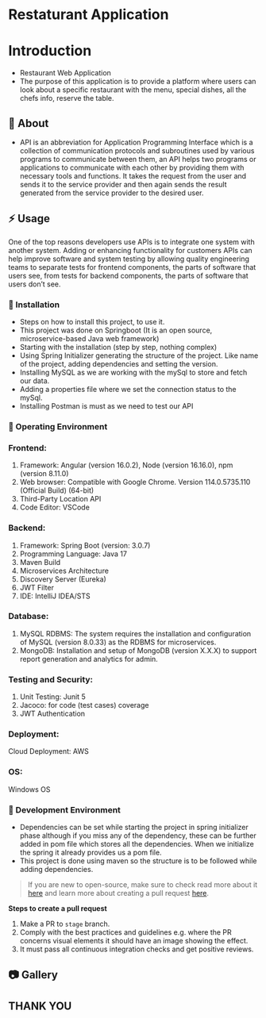 # Restaturant Application
# Introduction
- Restaurant Web Application
- The purpose of this application is to provide a platform where users can look about a specific restaurant with the menu, special dishes, all the chefs info, reserve the table.


##  :beginner: About
- API is an abbreviation for Application Programming Interface which is a collection of communication protocols and subroutines used by various programs to
communicate between them, an API helps two programs or applications to communicate with each other by providing them with necessary tools and functions.
It takes the request from the user and sends it to the service provider and then again sends the result generated from the service provider to the desired user.


## :zap: Usage
One of the top reasons developers use APIs is to integrate one system with another system.
Adding or enhancing functionality for customers
APIs can help improve software and system testing by allowing quality engineering teams to separate tests for frontend components, the parts of software that users see, from tests for backend components, the parts of software that users don’t see.

###  :electric_plug: Installation
- Steps on how to install this project, to use it.
- This project was done on Springboot (It is an open source, microservice-based Java web framework)
- Starting with the installation (step by step, nothing complex)
- Using Spring Initializer generating the structure of the project. Like name of the project, adding dependencies and setting the version.
- Installing MySQL as we are working with the mySql to store and fetch our data.
- Adding a properties file where we set the connection status to the mySql.
- Installing Postman is must as we need to test our API


### :notebook: Operating Environment
### Frontend:
1. Framework: Angular (version 16.0.2), Node (version 16.16.0), npm (version 8.11.0)
2. Web browser: Compatible with Google Chrome. Version 114.0.5735.110 (Official Build) (64-bit)
3. Third-Party Location API
4. Code Editor: VSCode
### Backend:
1. Framework: Spring Boot (version: 3.0.7)
2. Programming Language: Java 17
3. Maven Build
4. Microservices Architecture
5. Discovery Server (Eureka)
6. JWT Filter
7. IDE: IntelliJ IDEA/STS
### Database:
1. MySQL RDBMS: The system requires the installation and configuration of MySQL (version 8.0.33) as the RDBMS for microservices.
2. MongoDB: Installation and setup of MongoDB (version X.X.X) to support report generation and analytics for admin.
### Testing and Security:
1. Unit Testing: Junit 5
2. Jacoco: for code (test cases) coverage
3. JWT Authentication
### Deployment:
Cloud Deployment: AWS
### OS:
Windows OS

###  :nut_and_bolt: Development Environment
- Dependencies can be set while starting the project in spring initializer phase although if you miss any of the dependency, these can be further added in pom file which stores all the dependencies. When we initialize the spring it already provides us a pom file.
- This project is done using maven so the structure is to be followed while adding dependencies.


 > If you are new to open-source, make sure to check read more about it [here](https://www.digitalocean.com/community/tutorial_series/an-introduction-to-open-source) and learn more about creating a pull request [here](https://www.digitalocean.com/community/tutorials/how-to-create-a-pull-request-on-github).



**Steps to create a pull request**

1. Make a PR to `stage` branch.
2. Comply with the best practices and guidelines e.g. where the PR concerns visual elements it should have an image showing the effect.
3. It must pass all continuous integration checks and get positive reviews.



##  :camera: Gallery



## THANK YOU
